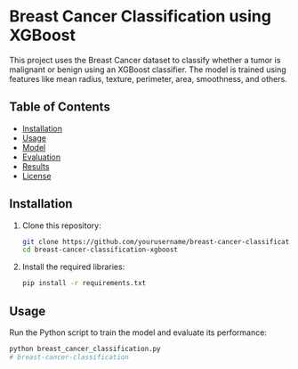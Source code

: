 # Breast Cancer Classification using XGBoost

This project uses the Breast Cancer dataset to classify whether a tumor is malignant or benign using an XGBoost classifier. The model is trained using features like mean radius, texture, perimeter, area, smoothness, and others.

## Table of Contents
- [Installation](#installation)
- [Usage](#usage)
- [Model](#model)
- [Evaluation](#evaluation)
- [Results](#results)
- [License](#license)

## Installation

1. Clone this repository:
    ```bash
    git clone https://github.com/yourusername/breast-cancer-classification-xgboost.git
    cd breast-cancer-classification-xgboost
    ```

2. Install the required libraries:
    ```bash
    pip install -r requirements.txt
    ```

## Usage

Run the Python script to train the model and evaluate its performance:

```bash
python breast_cancer_classification.py
# breast-cancer-classification
